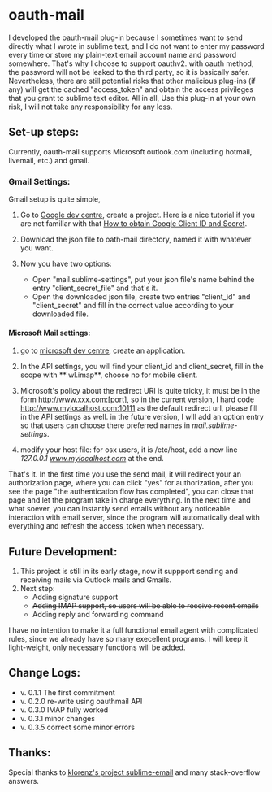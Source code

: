 # oauth-mail

I developed the oauth-mail plug-in because I sometimes want to send directly what I wrote in sublime text, and I do not want to enter my password every time or store my plain-text email account name and password somewhere. That's why I choose to support oauthv2. with oauth method, the password will not be leaked to the third party, so it is basically safer. Nevertheless, there are still potential risks that other malicious plug-ins (if any) will get the cached "access_token" and obtain the access privileges that you grant to sublime text editor. All in all, Use this plug-in at your own risk, I will not take any responsibility for any loss.  

## Set-up steps:

Currently, oauth-mail supports Microsoft outlook.com (including hotmail, livemail, etc.) and gmail. 

### Gmail Settings:

Gmail setup is quite simple, 

1. Go to [Google dev centre](https://console.developers.google.com/project), create a project. Here is a nice tutorial if you are not familiar with that [How to obtain Google Client ID and Secret](https://www.youtube.com/watch?v=o425vQXpigw).

2. Download the json file to oath-mail directory, named it with whatever you want.

3. Now you have two options:
   - Open "mail.sublime-settings", put your json file's name behind the entry "client_secret_file" and that's it.
   - Open the downloaded json file, create two entries "client_id" and "client_secret" and fill in the correct value according to your downloaded file.

####  Microsoft Mail settings:

1. go to [microsoft dev centre](https://account.live.com/developers/applications/index), create an application.

2. In the API settings, you will find your client_id and client_secret, fill in the scope with ** wl.imap**, choose no for mobile client.

3. Microsoft's policy about the redirect URI is quite tricky, it must be in the form http://www.xxx.com:[port], so in the current version, I hard code http://www.mylocalhost.com:10111 as the default redirect url, please fill in the API settings as well. in the future version,  I will add an option entry so that users can choose there preferred names in *mail.sublime-settings*.

4. modify your host file: for osx users, it is /etc/host, add a new line *127.0.0.1  www.mylocalhost.com* at the end.



That's it. In the first time you use the send mail, it will redirect your an authorization page, where you can click "yes" for authorization, after you see the page "the authentication flow has completed", you can close that page and let the program take in charge everything. In the next time and what soever, you can instantly send emails without any noticeable interaction with email server, since the program will automatically deal with everything and refresh the access_token when necessary. 

## Future Development:

1. This project is still in its early stage, now it suppport sending and receiving mails via Outlook mails and Gmails. 
2. Next step: 
   - Adding signature support
   - ~~Adding IMAP support, so users will be able to receive recent emails~~
   - Adding reply and forwarding command

I have no intention to make it a full functional email agent with complicated rules, since we already have so many execellent programs. I will keep it light-weight, only necessary functions will be added.

## Change Logs:

- v. 0.1.1 The first commitment
- v. 0.2.0 re-write using oauthmail API
- v. 0.3.0 IMAP fully worked
- v. 0.3.1 minor changes
- v. 0.3.5 correct some minor errors


## Thanks:

Special thanks to [klorenz's project sublime-email](https://bitbucket.org/klorenz/sublimeemail/) and many stack-overflow answers.
